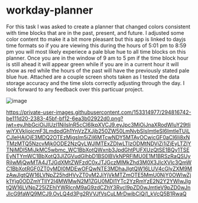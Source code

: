 # workday-planner

For this task I was asked to create a planner that changed colors consistent with time blocks that are in the past, present, and future.
I adjusted some color content tto make it a bit more pleasant but this app is linked to dayjs time formats so if you are viewing this during the hours of 5:01 pm to 8:59 pm you will most likely experiece a pale blue hue to all time blocks on this planner.  Once you are in the window of 9 am to 5 pm if the time block hour is still ahead it will appear green while if you are in a current hour it will show as red while the hours of the past will have the previously stated pale blue hue.  Attached are a couple screen shots taken as I tested the data storage accuracy and the time slots correctly adjusting through the day.  I look forward to any feedback over this particuar project.

![image](https://github.com/AnthonyBuffill/workday-planner/assets/153314977/a5e93d4a-f7a4-4c74-b522-ffd36fa33148)


https://private-user-images.githubusercontent.com/153314977/294816742-be111d20-2383-45bf-bf12-6ea3b02922d0.png?jwt=eyJhbGciOiJIUzI1NiIsInR5cCI6IkpXVCJ9.eyJpc3MiOiJnaXRodWIuY29tIiwiYXVkIjoicmF3LmdpdGh1YnVzZXJjb250ZW50LmNvbSIsImtleSI6ImtleTUiLCJleHAiOjE3MDQ2OTEzMjgsIm5iZiI6MTcwNDY5MTAyOCwicGF0aCI6Ii8xNTMzMTQ5NzcvMjk0ODE2NzQyLWJlMTExZDIwLTIzODMtNDViZi1iZjEyLTZlYTNiMDI5MjJkMC5wbmc_WC1BbXotQWxnb3JpdGhtPUFXUzQtSE1BQy1TSEEyNTYmWC1BbXotQ3JlZGVudGlhbD1BS0lBVkNPRFlMU0E1M1BRSzRaQSUyRjIwMjQwMTA4JTJGdXMtZWFzdC0xJTJGczMlMkZhd3M0X3JlcXVlc3QmWC1BbXotRGF0ZT0yMDI0MDEwOFQwNTE3MDhaJlgtQW16LUV4cGlyZXM9MzAwJlgtQW16LVNpZ25hdHVyZT0yM2JiYjVkMTZmOTE5MmU0NjY0OWIwZjk1Yjg0ODZmYTllY2I4MWMwN2M1ZGU0MDI1YTc2YzRmYzE2N2Y2YWIwJlgtQW16LVNpZ25lZEhlYWRlcnM9aG9zdCZhY3Rvcl9pZD0wJmtleV9pZD0wJnJlcG9faWQ9MCJ9.OvLQ4d3Pg2RVVJfVsCuLMrDwibCiQj1_kVcQ5B1RwaQ
